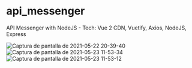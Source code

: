 # api_messenger
API Messenger with NodeJS - Tech: Vue 2 CDN, Vuetify, Axios, NodeJS, Express

![Captura de pantalla de 2021-05-22 20-39-40](https://user-images.githubusercontent.com/53159393/119243552-2e0e7d00-bb3e-11eb-9d06-a17c1f07a35d.png)
![Captura de pantalla de 2021-05-23 11-53-34](https://user-images.githubusercontent.com/53159393/119265531-86d12a80-bbbd-11eb-88d2-ab70f3760413.png)
![Captura de pantalla de 2021-05-23 11-53-12](https://user-images.githubusercontent.com/53159393/119265534-8a64b180-bbbd-11eb-9fc1-c9f14e49a1af.png)
